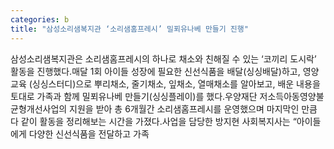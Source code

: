 ```yaml
---
categories: b
title: "삼성소리샘복지관 ‘소리샘홈프레시’ 밀푀유나베 만들기 진행"
---
```

삼성소리샘복지관은 소리샘홈프레시의 하나로 채소와 친해질 수 있는 ‘코끼리 도시락’ 활동을 진행했다.매달 1회 아이들 성장에 필요한 신선식품을 배달(싱싱배달)하고, 영양 교육 (싱싱스터디)으로 뿌리채소, 줄기채소, 잎채소, 열매채소를 알아보고, 배운 내용을 토대로 가족과 함께 밀푀유나베 만들기(싱싱플레이)를 했다.우양재단 저소득아동영양불균형개선사업의 지원을 받아 총 6개월간 소리샘홈프레시를 운영했으며 마지막인 만큼 다 같이 활동을 정리해보는 시간을 가졌다.사업을 담당한 방지현 사회복지사는 “아이들에게 다양한 신선식품을 전달하고 가족
